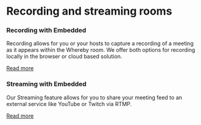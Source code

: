 # Recording and streaming rooms

### Recording with Embedded

Recording allows for you or your hosts to capture a recording of a meeting as it appears within the Whereby room. We offer both options for recording locally in the browser or cloud based solution.

[Read more](recording-with-embedded/)

### Streaming with Embedded

Our Streaming feature allows for you to share your meeting feed to an external service like YouTube or Twitch via RTMP.

[Read more](streaming-with-embedded.md)
